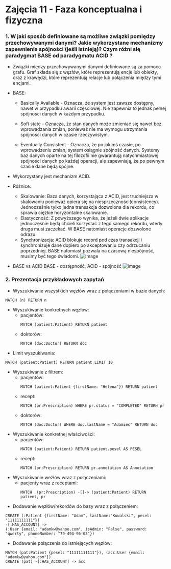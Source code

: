 # Zajęcia 11 - Faza konceptualna i fizyczna


### 1. W jaki sposób definiowane są możliwe związki pomiędzy przechowywanymi danymi? Jakie wykorzystane mechanizmy zapewnienia spójności (jeśli istnieją)?  Czym różni się paradygmat BASE od paradygmatu ACID ? 
 - Związki między przechowywanymi danymi definiowane są za pomocą grafu. Graf składa się z węzłów, które reprezentują encje lub obiekty, oraz z krawędzi, które reprezentują relacje lub połączenia między tymi encjami.
 - BASE:
     - Basically Available - Oznacza, że system jest zawsze dostępny, nawet w przypadku awarii częściowej. Nie zapewnia to jednak pełnej spójności danych w każdym przypadku.

     - Soft state - Oznacza, że stan danych może zmieniać się nawet bez wprowadzania zmian, ponieważ nie ma wymogu utrzymania spójności danych w czasie rzeczywistym.

     - Eventually Consistent - Oznacza, że po jakimś czasie, po wprowadzeniu zmian, system osiągnie spójność danych. Systemy baz danych oparte na tej filozofii nie gwarantują natychmiastowej spójności danych po każdej operacji, ale zapewniają, że po pewnym czasie dane będą spójne.
 - Wykorzystany jest mechanizm ACID.
  
- Różnice:
  - Skalowanie: Baza danych, korzystająca z ACID, jest trudniejsza w skalowaniu ponieważ opiera się na niesprzeczności(consistency). Jednocześnie tylko jedna transakcja dozwolona dla rekordu, co sprawia ciężkie horyzontalne skalowanie.
  - Elastyczność: Z powyższego wynika, że jeżeli dwie aplikacje jednocześnie będą chcieli korzystać z tego samego rekordu, wtedy druga musi zaczekać. W BASE natomiast operacje dozwolone odrazu.
  - Synchronizacja: ACID blokuje record pod czas transakcji i synchronizuje dane dopiero po akceptowaniu czy odrzucaniu poprzedniej. BASE natomiast pozwala na czasową niespójność, musimy być tego świadomi.
 ![image](https://github.com/vburmus/database-design/assets/99145798/d519e1ca-4e8a-467d-af08-0d60fbbcdd6d)

- BASE vs ACID
  BASE - dostępność, ACID - spójność
  ![image](https://github.com/vburmus/database-design/assets/99145798/3baf3f93-b65c-4179-9557-730e0c43a86e)

### 2. Prezentacja przykładowych zapytań
- Wyszukiwanie wszystkich węzłów wraz z połączeniami w bazie danych:
```
MATCH (n) RETURN n
```
- Wyszukiwanie konkretnych węzłów:
  - pacjentów:
    ```
    MATCH (patient:Patient) RETURN patient
    ```
  - doktorów:
    ```
    MATCH (doc:Doctor) RETURN doc
    ```
- Limit wyszukiwania:
```
MATCH (patient:Patient) RETURN patient LIMIT 10
```
- Wyszukiwanie z filtrem:
  - pacjentów:
    ```
    MATCH (patient:Patient {firstName: "Helena"}) RETURN patient
    ```
  - recept:
    ```
    MATCH (pr:Prescription) WHERE pr.status = "COMPLETED" RETURN pr
    ```
  - doktorów:
    ```
    MATCH (doc:Doctor) WHERE doc.lastName = "Adamiec" RETURN doc
    ```
- Wyszukiwanie konkretnej właściwości:
  - pacjentów:
    ```
    MATCH (patient:Patient) RETURN patient.pesel AS PESEL
    ```
  - recept:
    ```
    MATCH (pr:Prescription) RETURN pr.annotation AS Annotation
    ```
- Wyszukiwanie weżłów wraz z połączeniami:
  - pacjenty wraz z receptami:
    ```
    MATCH  (pr:Prescription) -[]-> (patient:Patient) RETURN patient, pr
    ```
- Dodawanie węzłów/rekordów do bazy wraz z połączeniem:
```
CREATE (:Patient {firstName: "Adam", lastName:"Kowalski", pesel: "11111111111"})
-[:HAS_ACCOUNT] ->
(:User {email: "adamkw@yahoo.com", isAdmin: "False", password: "qwerty", phoneNumber: "79-494-96-03"})
```
- Dodawanie połączenia do istniejących węzłów:
```
MATCH (pat:Patient {pesel: "11111111111"}), (acc:User {email: "adamkw@yahoo.com"})
CREATE (pat) -[:HAS_ACCOUNT] -> acc
```

